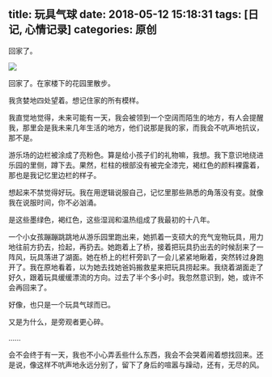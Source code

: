 title: 玩具气球
date: 2018-05-12 15:18:31
tags: [日记, 心情记录]
categories: 原创
---

回家了。

<!-- more -->

<img src="https://ws1.sinaimg.cn/large/006tKfTcgy1fr8l8cgkffj30dw0dwdre.jpg" style="display: block; margin: 0 auto; border: none">

回家了。在家楼下的花园里散步。

我贪婪地四处望着。想记住家的所有模样。

我直觉地觉得，未来可能有一天，我会被领到一个空阔而陌生的地方，有人会提醒我，那里会是我未来几年生活的地方，他们说那是我的家，而我会不吭声地抗议，那不是。

游乐场的边栏被涂成了亮粉色。算是给小孩子们的礼物嘛，我想。我下意识地绕进乐园的里侧，蹲下去。果然，栏柱的根部没有被完全漆完，褐红色的颜料裸露着，那也是我记忆里边栏的样子。

想起来不禁觉得好玩。我在用逻辑说服自己，记忆里那些熟悉的角落没有变。就像我在说服时间，你不必汹涌。

是这些墨绿色，褐红色，这些湿润和温热组成了我最初的十八年。

一个小女孩蹦蹦跳跳地从游乐园里跑出来，她抓着一支硕大的充气宠物玩具，用力地往前方扔去，捡起，再扔去。她跑着上了桥，接着把玩具扔出去的时候刮来了一阵风，玩具落进了湖面。她在桥上的栏杆旁趴了一会儿紧紧地瞅着，突然转过身跑开了。我在原地看着，以为她去找她爸妈搬救星来把玩具捞起来。我绕着湖面走了好久，跟着玩具缓缓漂流的方向。过去了半个多小时。我忽然意识到，她，或许不会再回来了。

好像，也只是一个玩具气球而已。

又是为什么，是旁观者更心碎。

......

会不会终于有一天，我也不小心弄丢些什么东西，我会不会哭着闹着想找回来。还是说，像这样不吭声地永远分别了，留下了身后的喧嚣与躁动，还有，无尽的风。